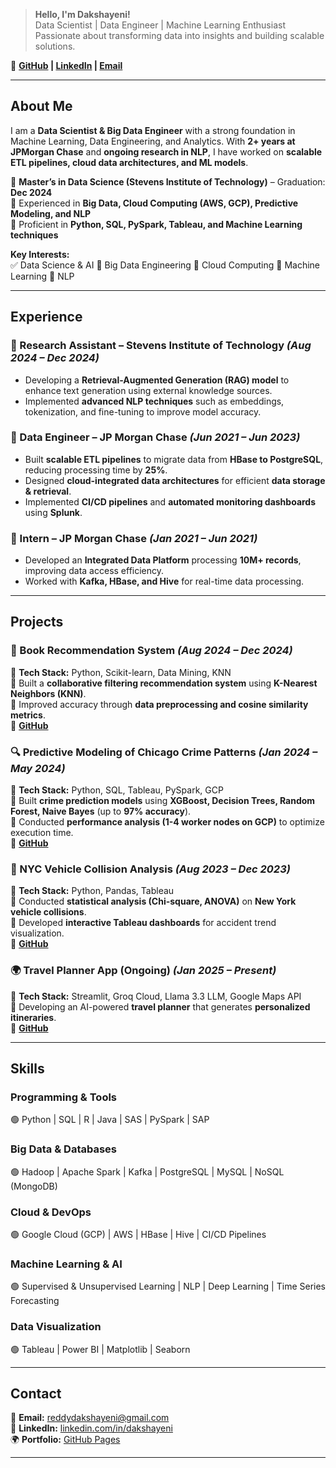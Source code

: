 > **Hello, I'm Dakshayeni!**  
> Data Scientist | Data Engineer | Machine Learning Enthusiast  
> Passionate about transforming data into insights and building scalable solutions.  

🔗 **[GitHub](https://github.com/Dakshayeni) | [LinkedIn](https://linkedin.com/in/dakshayeni) | [Email](mailto:reddydakshayeni@gmail.com)**  

---

## **About Me**  

I am a **Data Scientist & Big Data Engineer** with a strong foundation in Machine Learning, Data Engineering, and Analytics. With **2+ years at JPMorgan Chase** and **ongoing research in NLP**, I have worked on **scalable ETL pipelines, cloud data architectures, and ML models**.  

📌 **Master’s in Data Science (Stevens Institute of Technology)** – Graduation: **Dec 2024**  
📌 Experienced in **Big Data, Cloud Computing (AWS, GCP), Predictive Modeling, and NLP**  
📌 Proficient in **Python, SQL, PySpark, Tableau, and Machine Learning techniques**  

**Key Interests:**  
✅ Data Science & AI 🔹 Big Data Engineering 🔹 Cloud Computing 🔹 Machine Learning 🔹 NLP  

---

## **Experience**  

### **🔹 Research Assistant – Stevens Institute of Technology** *(Aug 2024 – Dec 2024)*  
- Developing a **Retrieval-Augmented Generation (RAG) model** to enhance text generation using external knowledge sources.  
- Implemented **advanced NLP techniques** such as embeddings, tokenization, and fine-tuning to improve model accuracy.  

### **🔹 Data Engineer – JP Morgan Chase** *(Jun 2021 – Jun 2023)*  
- Built **scalable ETL pipelines** to migrate data from **HBase to PostgreSQL**, reducing processing time by **25%**.  
- Designed **cloud-integrated data architectures** for efficient **data storage & retrieval**.  
- Implemented **CI/CD pipelines** and **automated monitoring dashboards** using **Splunk**.  

### **🔹 Intern – JP Morgan Chase** *(Jan 2021 – Jun 2021)*  
- Developed an **Integrated Data Platform** processing **10M+ records**, improving data access efficiency.  
- Worked with **Kafka, HBase, and Hive** for real-time data processing.  

---

## **Projects**  

### **📘 Book Recommendation System** *(Aug 2024 – Dec 2024)*  
📌 **Tech Stack:** Python, Scikit-learn, Data Mining, KNN  
🔹 Built a **collaborative filtering recommendation system** using **K-Nearest Neighbors (KNN)**.  
🔹 Improved accuracy through **data preprocessing and cosine similarity metrics**.  
🔗 **[GitHub](https://github.com/Dakshayeni/book-recommendation)**  

### **🔍 Predictive Modeling of Chicago Crime Patterns** *(Jan 2024 – May 2024)*  
📌 **Tech Stack:** Python, SQL, Tableau, PySpark, GCP  
🔹 Built **crime prediction models** using **XGBoost, Decision Trees, Random Forest, Naive Bayes** (up to **97% accuracy**).  
🔹 Conducted **performance analysis (1-4 worker nodes on GCP)** to optimize execution time.  
🔗 **[GitHub](https://github.com/Dakshayeni/chicago-crime)**  

### **🚗 NYC Vehicle Collision Analysis** *(Aug 2023 – Dec 2023)*  
📌 **Tech Stack:** Python, Pandas, Tableau  
🔹 Conducted **statistical analysis (Chi-square, ANOVA)** on **New York vehicle collisions**.  
🔹 Developed **interactive Tableau dashboards** for accident trend visualization.  
🔗 **[GitHub](https://github.com/Dakshayeni/nyc-collision-analysis)**  

### **🌍 Travel Planner App (Ongoing)** *(Jan 2025 – Present)*  
📌 **Tech Stack:** Streamlit, Groq Cloud, Llama 3.3 LLM, Google Maps API  
🔹 Developing an AI-powered **travel planner** that generates **personalized itineraries**.  
🔗 **[GitHub](https://github.com/Dakshayeni/travel-planner)**  

---

## **Skills**  

### **Programming & Tools**  
🟢 Python | SQL | R | Java | SAS | PySpark | SAP  

### **Big Data & Databases**  
🟢 Hadoop | Apache Spark | Kafka | PostgreSQL | MySQL | NoSQL (MongoDB)  

### **Cloud & DevOps**  
🟢 Google Cloud (GCP) | AWS | HBase | Hive | CI/CD Pipelines  

### **Machine Learning & AI**  
🟢 Supervised & Unsupervised Learning | NLP | Deep Learning | Time Series Forecasting  

### **Data Visualization**  
🟢 Tableau | Power BI | Matplotlib | Seaborn  

---

## **Contact**  
📧 **Email:** [reddydakshayeni@gmail.com](mailto:reddydakshayeni@gmail.com)  
🔗 **LinkedIn:** [linkedin.com/in/dakshayeni](https://linkedin.com/in/dakshayeni/)  
🌍 **Portfolio:** [GitHub Pages](https://dakshayeni.github.io/)  

---


